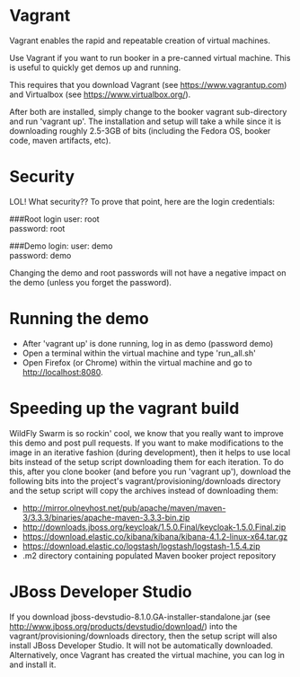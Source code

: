 
# Vagrant

Vagrant enables the rapid and repeatable creation of virtual machines.

Use Vagrant if you want to run booker in a pre-canned virtual machine.
This is useful to quickly get demos up and running.

This requires that you download Vagrant (see https://www.vagrantup.com) and
Virtualbox (see https://www.virtualbox.org/).

After both are installed, simply change to the booker vagrant sub-directory
and run 'vagrant up'. The installation and setup will take a while since it
is downloading roughly 2.5-3GB of bits (including the Fedora OS, booker code,
maven artifacts, etc).

# Security
LOL! What security?? To prove that point, here are the login credentials:

###Root login
user: root  
password: root

###Demo login:
user: demo  
password: demo

Changing the demo and root passwords will not have a negative impact on
the demo (unless you forget the password).

# Running the demo
* After 'vagrant up' is done running, log in as demo (password demo)
* Open a terminal within the virtual machine and type 'run_all.sh'
* Open Firefox (or Chrome) within the virtual machine and go to <http://localhost:8080>.

# Speeding up the vagrant build
WildFly Swarm is so rockin' cool, we know that you really want to improve this
demo and post pull requests.  If you want to make modifications to the
image in an iterative fashion (during development), then it helps to use local bits
instead of the setup script downloading them for each iteration. To do this,
after you clone booker (and before you run 'vagrant up'), download the following
bits into the project's vagrant/provisioning/downloads directory and the setup script
will copy the archives instead of downloading them:
* <http://mirror.olnevhost.net/pub/apache/maven/maven-3/3.3.3/binaries/apache-maven-3.3.3-bin.zip>
* <http://downloads.jboss.org/keycloak/1.5.0.Final/keycloak-1.5.0.Final.zip>
* <https://download.elastic.co/kibana/kibana/kibana-4.1.2-linux-x64.tar.gz>
* <https://download.elastic.co/logstash/logstash/logstash-1.5.4.zip>
* .m2 directory containing populated Maven booker project repository

# JBoss Developer Studio

If you download jboss-devstudio-8.1.0.GA-installer-standalone.jar
(see <http://www.jboss.org/products/devstudio/download/>) into the 
vagrant/provisioning/downloads directory, then the setup script will also
install JBoss Developer Studio. It will not be automatically downloaded.
Alternatively, once Vagrant has created the virtual machine, you can log
in and install it.

